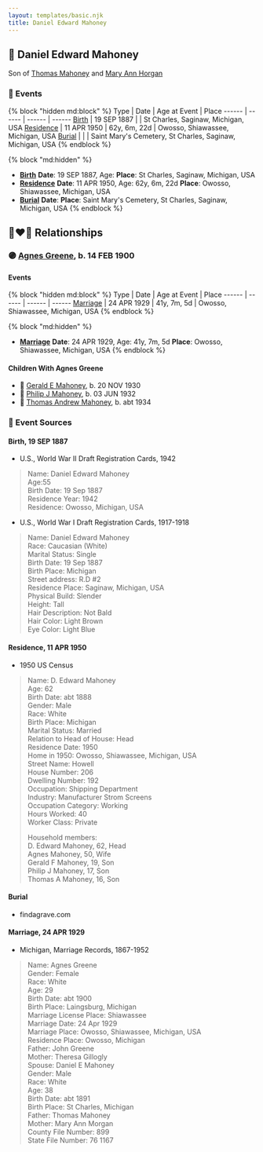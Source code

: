 ```yaml
---
layout: templates/basic.njk
title: Daniel Edward Mahoney
---
```

## 🔵 Daniel Edward Mahoney

Son of [Thomas Mahoney](/people/4/41476460) and [Mary Ann Horgan](/people/9/90749846)

### 📆 Events

{% block "hidden md:block" %}
Type | Date | Age at Event | Place
------ | ------ | ------ | ------
[Birth](#event-event-2) | 19 SEP 1887 |  | St Charles, Saginaw, Michigan, USA
[Residence](#event-event-0) | 11 APR 1950 | 62y, 6m, 22d | Owosso, Shiawassee, Michigan, USA
[Burial](#event-event-4) |  |  | Saint Mary's Cemetery, St Charles, Saginaw, Michigan, USA
{% endblock %}

{% block "md:hidden" %}
- **[Birth](#event-event-2)**
**Date**: 19 SEP 1887, Age:
**Place**: St Charles, Saginaw, Michigan, USA
- **[Residence](#event-event-0)**
**Date**: 11 APR 1950, Age: 62y, 6m, 22d
**Place**: Owosso, Shiawassee, Michigan, USA
- **[Burial](#event-event-4)**
**Date**:
**Place**: Saint Mary's Cemetery, St Charles, Saginaw, Michigan, USA
{% endblock %}

## 👩‍❤️‍👨 Relationships

### 🟣 [Agnes Greene](/people/1/15565254), b. 14 FEB 1900

#### Events

{% block "hidden md:block" %}
Type | Date | Age at Event | Place
------ | ------ | ------ | ------
[Marriage](#event-family-0-event-0) | 24 APR 1929 | 41y, 7m, 5d | Owosso, Shiawassee, Michigan, USA
{% endblock %}

{% block "md:hidden" %}
- **[Marriage](#event-family-0-event-0)**
**Date**: 24 APR 1929, Age: 41y, 7m, 5d
**Place**: Owosso, Shiawassee, Michigan, USA
{% endblock %}

#### Children With Agnes Greene
* 🔵 [Gerald E Mahoney](/people/1/10062624), b. 20 NOV 1930
* 🔵 [Philip J Mahoney](/people/6/64895326), b. 03 JUN 1932
* 🔵 [Thomas Andrew Mahoney](/people/3/30323065), b. abt 1934
### 📰 Event Sources

#### <a id="event-event-2"></a> Birth, 19 SEP 1887
* U.S., World War II Draft Registration Cards, 1942
>   
  > Name: Daniel Edward Mahoney  
  > Age:55  
  > Birth Date: 19 Sep 1887  
  > Residence Year: 1942  
  > Residence: Owosso, Michigan, USA
* U.S., World War I Draft Registration Cards, 1917-1918
>   
  > Name: Daniel Edward Mahoney  
  > Race: Caucasian (White)  
  > Marital Status: Single  
  > Birth Date: 19 Sep 1887  
  > Birth Place: Michigan  
  > Street address: R.D #2  
  > Residence Place: Saginaw, Michigan, USA  
  > Physical Build: Slender  
  > Height: Tall  
  > Hair Description: Not Bald  
  > Hair Color: Light Brown  
  > Eye Color: Light Blue

#### <a id="event-event-0"></a> Residence, 11 APR 1950
* 1950 US Census
>   
  > Name: D. Edward Mahoney  
  > Age: 62  
  > Birth Date: abt 1888  
  > Gender: Male  
  > Race: White  
  > Birth Place: Michigan  
  > Marital Status: Married  
  > Relation to Head of House: Head  
  > Residence Date: 1950  
  > Home in 1950: Owosso, Shiawassee, Michigan, USA  
  > Street Name: Howell  
  > House Number: 206  
  > Dwelling Number: 192  
  > Occupation: Shipping Department  
  > Industry: Manufacturer Strom Screens  
  > Occupation Category: Working  
  > Hours Worked: 40  
  > Worker Class: Private  
  >   
  > Household members:  
  > D. Edward Mahoney, 62, Head  
  > Agnes Mahoney, 50, Wife  
  > Gerald F Mahoney, 19, Son  
  > Philip J Mahoney, 17, Son  
  > Thomas A Mahoney, 16, Son  
  >

#### <a id="event-event-4"></a> Burial
* findagrave.com
#### <a id="event-family-0-event-0"></a> Marriage, 24 APR 1929
* Michigan, Marriage Records, 1867-1952
>   
  > Name: Agnes Greene  
  > Gender: Female  
  > Race: White  
  > Age: 29  
  > Birth Date: abt 1900  
  > Birth Place: Laingsburg, Michigan  
  > Marriage License Place: Shiawassee  
  > Marriage Date: 24 Apr 1929  
  > Marriage Place: Owosso, Shiawassee, Michigan, USA  
  > Residence Place: Owosso, Michigan  
  > Father: John Greene  
  > Mother: Theresa Gillogly  
  > Spouse: Daniel E Mahoney  
  > Gender: Male  
  > Race: White  
  > Age: 38  
  > Birth Date: abt 1891  
  > Birth Place: St Charles, Michigan  
  > Father: Thomas Mahoney  
  > Mother: Mary Ann Morgan  
  > County File Number: 899  
  > State File Number: 76 1167  
  >
